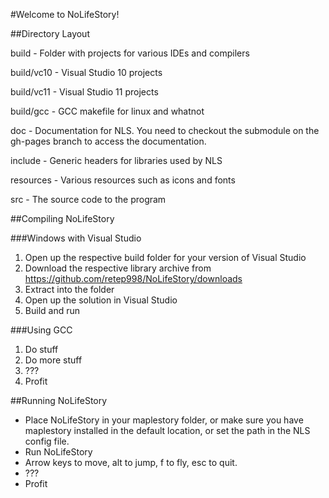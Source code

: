 #Welcome to NoLifeStory!

##Directory Layout

build - Folder with projects for various IDEs and compilers

build/vc10 - Visual Studio 10 projects

build/vc11 - Visual Studio 11 projects

build/gcc - GCC makefile for linux and whatnot

doc - Documentation for NLS. You need to checkout the submodule on the gh-pages branch to access the documentation.

include - Generic headers for libraries used by NLS

resources - Various resources such as icons and fonts

src - The source code to the program

##Compiling NoLifeStory

###Windows with Visual Studio

1. Open up the respective build folder for your version of Visual Studio
2. Download the respective library archive from https://github.com/retep998/NoLifeStory/downloads
3. Extract into the folder
4. Open up the solution in Visual Studio
5. Build and run

###Using GCC

1. Do stuff
2. Do more stuff
3. ???
4. Profit

##Running NoLifeStory

* Place NoLifeStory in your maplestory folder, or make sure you have maplestory installed in the default location, or set the path in the NLS config file.
* Run NoLifeStory
* Arrow keys to move, alt to jump, f to fly, esc to quit.
* ???
* Profit